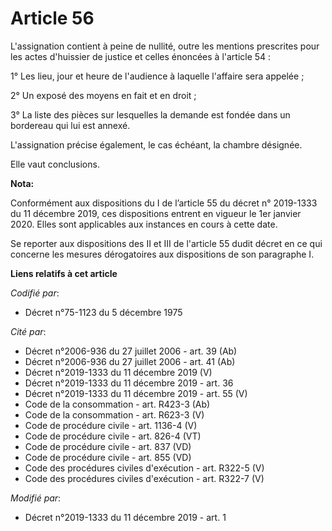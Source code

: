 # Article 56

L'assignation contient à peine de nullité, outre les mentions prescrites pour les actes d'huissier de justice et celles
énoncées à l'article 54 :

1° Les lieu, jour et heure de l'audience à laquelle l'affaire sera appelée ;

2° Un exposé des moyens en fait et en droit ;

3° La liste des pièces sur lesquelles la demande est fondée dans un bordereau qui lui est annexé.

L'assignation précise également, le cas échéant, la chambre désignée.

Elle vaut conclusions.

**Nota:**

Conformément aux dispositions du I de l’article 55 du décret n° 2019-1333 du 11 décembre 2019, ces dispositions entrent en
vigueur le 1er janvier 2020. Elles sont applicables aux instances en cours à cette date.

Se reporter aux dispositions des II et III de l'article 55 dudit décret en ce qui concerne les mesures dérogatoires aux
dispositions de son paragraphe I.

**Liens relatifs à cet article**

_Codifié par_:

  - Décret n°75-1123 du 5 décembre 1975

_Cité par_:

  - Décret n°2006-936 du 27 juillet 2006 - art. 39 (Ab)
  - Décret n°2006-936 du 27 juillet 2006 - art. 41 (Ab)
  - Décret n°2019-1333 du 11 décembre 2019 (V)
  - Décret n°2019-1333 du 11 décembre 2019 - art. 36
  - Décret n°2019-1333 du 11 décembre 2019 - art. 55 (V)
  - Code de la consommation - art. R423-3 (Ab)
  - Code de la consommation - art. R623-3 (V)
  - Code de procédure civile - art. 1136-4 (V)
  - Code de procédure civile - art. 826-4 (VT)
  - Code de procédure civile - art. 837 (VD)
  - Code de procédure civile - art. 855 (VD)
  - Code des procédures civiles d'exécution - art. R322-5 (V)
  - Code des procédures civiles d'exécution - art. R322-7 (V)

_Modifié par_:

  - Décret n°2019-1333 du 11 décembre 2019 - art. 1
